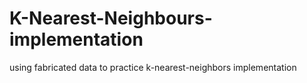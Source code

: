 # K-Nearest-Neighbours-implementation
using fabricated data to practice k-nearest-neighbors implementation

